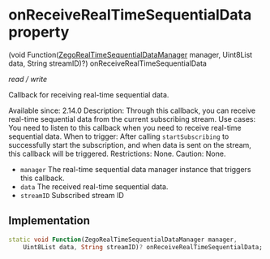 


# onReceiveRealTimeSequentialData property







(void Function([ZegoRealTimeSequentialDataManager](../../zego_uikit_prebuilt_live_audio_room/ZegoRealTimeSequentialDataManager-class.md) manager, Uint8List data, String streamID)?) onReceiveRealTimeSequentialData
  
_<span class="feature">read / write</span>_



<p>Callback for receiving real-time sequential data.</p>
<p>Available since: 2.14.0
Description: Through this callback, you can receive real-time sequential data from the current subscribing stream.
Use cases: You need to listen to this callback when you need to receive real-time sequential data.
When to trigger: After calling <code>startSubscribing</code> to successfully start the subscription, and when data is sent on the stream, this callback will be triggered.
Restrictions: None.
Caution: None.</p>
<ul>
<li><code>manager</code> The real-time sequential data manager instance that triggers this callback.</li>
<li><code>data</code> The received real-time sequential data.</li>
<li><code>streamID</code> Subscribed stream ID</li>
</ul>



## Implementation

```dart
static void Function(ZegoRealTimeSequentialDataManager manager,
    Uint8List data, String streamID)? onReceiveRealTimeSequentialData;
```








